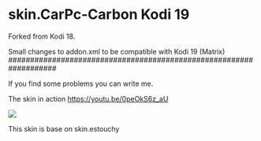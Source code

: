 # skin.CarPc-Carbon Kodi 19
Forked from Kodi 18. 

Small changes to addon.xml to be compatible with Kodi 19 (Matrix) 
###################################################################

If you find some problems you can write me.

The skin in action https://youtu.be/0peOkS6z_aU 


[![](http://www.freeiconspng.com/uploads/youtube-subscribe-png-23.png)](https://www.youtube.com/user/idorel11?sub_confirmation=1)

This skin is base on skin.estouchy



